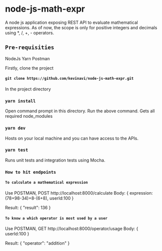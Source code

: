 # node-js-math-expr
A node js application exposing REST API to evaluate mathematical expressions.
As of now, the scope is only for positive integers and decimals using *, /, +, - operators.

## `Pre-requisities`
NodeJs
Yarn
Postman

Firstly, clone the project
#### `git clone https://github.com/kevinavi/node-js-math-expr.git`

In the project directory

### `yarn install`

Open command prompt in this directory. Run the above command.
Gets all required node_modules

### `yarn dev`

Hosts on your local machine and you can have access to the APIs.

### `yarn test`

Runs unit tests and integration tests using Mocha.


### `How to hit endpoints`
#### `To calculate a mathematical expression`
Use POSTMAN, POST http://localhost:8000/calculate
Body:
{
    expression:(78+98-34)+8-(6+8),
    userId:100
}

Result:
{
    "result": 136
}

#### `To know a which operator is most used by a user`
Use POSTMAN, GET http://localhost:8000/operator/usage
Body:
{
    userId:100
}

Result:
{
    "operator": "addition"
}
